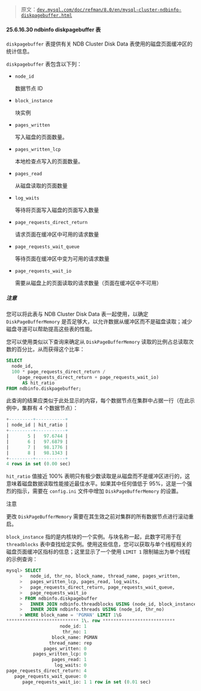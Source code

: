 > 原文：[`dev.mysql.com/doc/refman/8.0/en/mysql-cluster-ndbinfo-diskpagebuffer.html`](https://dev.mysql.com/doc/refman/8.0/en/mysql-cluster-ndbinfo-diskpagebuffer.html)

#### 25.6.16.30 ndbinfo diskpagebuffer 表

`diskpagebuffer` 表提供有关 NDB Cluster Disk Data 表使用的磁盘页面缓冲区的统计信息。

`diskpagebuffer` 表包含以下列：

+   `node_id`

    数据节点 ID

+   `block_instance`

    块实例

+   `pages_written`

    写入磁盘的页面数量。

+   `pages_written_lcp`

    本地检查点写入的页面数量。

+   `pages_read`

    从磁盘读取的页面数量

+   `log_waits`

    等待将页面写入磁盘的页面写入数量

+   `page_requests_direct_return`

    请求页面在缓冲区中可用的请求数量

+   `page_requests_wait_queue`

    等待页面在缓冲区中变为可用的请求数量

+   `page_requests_wait_io`

    需要从磁盘上的页面读取的请求数量（页面在缓冲区中不可用）

##### 注意

您可以将此表与 NDB Cluster Disk Data 表一起使用，以确定 `DiskPageBufferMemory` 是否足够大，以允许数据从缓冲区而不是磁盘读取；减少磁盘寻道可以帮助提高这些表的性能。

您可以使用类似以下查询来确定从 `DiskPageBufferMemory` 读取的比例占总读取次数的百分比，从而获得这个比率：

```sql
SELECT
  node_id,
  100 * page_requests_direct_return /
    (page_requests_direct_return + page_requests_wait_io)
      AS hit_ratio
FROM ndbinfo.diskpagebuffer;
```

此查询的结果应类似于此处显示的内容，每个数据节点在集群中占据一行（在此示例中，集群有 4 个数据节点）：

```sql
+---------+-----------+
| node_id | hit_ratio |
+---------+-----------+
|       5 |   97.6744 |
|       6 |   97.6879 |
|       7 |   98.1776 |
|       8 |   98.1343 |
+---------+-----------+
4 rows in set (0.00 sec)
```

`hit_ratio` 值接近 100% 表明只有极少数读取是从磁盘而不是缓冲区进行的，这意味着磁盘数据读取性能接近最佳水平。如果其中任何值低于 95%，这是一个强烈的指示，需要在 `config.ini` 文件中增加 `DiskPageBufferMemory` 的设置。

注意

更改 `DiskPageBufferMemory` 需要在其生效之前对集群的所有数据节点进行滚动重启。

`block_instance` 指的是内核块的一个实例。与块名称一起，此数字可用于在 `threadblocks` 表中查找给定实例。使用这些信息，您可以获取与单个线程相关的磁盘页面缓冲区指标的信息；这里显示了一个使用 `LIMIT 1` 限制输出为单个线程的示例查询：

```sql
mysql> SELECT
     >   node_id, thr_no, block_name, thread_name, pages_written,
     >   pages_written_lcp, pages_read, log_waits,
     >   page_requests_direct_return, page_requests_wait_queue,
     >   page_requests_wait_io
     > FROM ndbinfo.diskpagebuffer
     >   INNER JOIN ndbinfo.threadblocks USING (node_id, block_instance)
     >   INNER JOIN ndbinfo.threads USING (node_id, thr_no)
     > WHERE block_name = 'PGMAN' LIMIT 1\G
*************************** 1\. row ***************************
                    node_id: 1
                     thr_no: 1
                 block_name: PGMAN
                thread_name: rep
              pages_written: 0
          pages_written_lcp: 0
                 pages_read: 1
                  log_waits: 0
page_requests_direct_return: 4
   page_requests_wait_queue: 0
      page_requests_wait_io: 1 1 row in set (0.01 sec)
```
